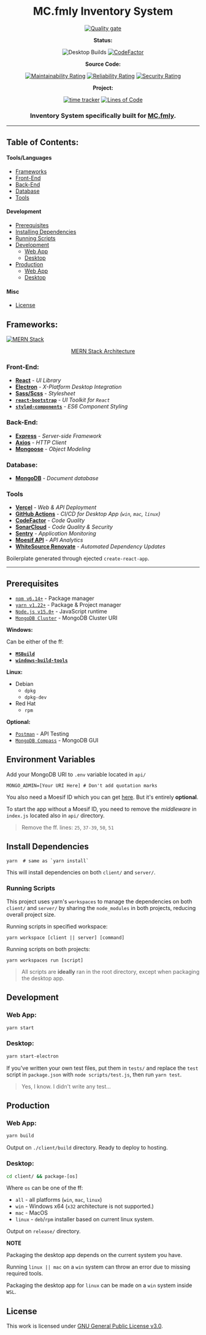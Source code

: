 <div align="center">
  
# MC.fmly Inventory System

[![Quality gate](https://sonarcloud.io/api/project_badges/quality_gate?project=jhdcruz_MC.fmly-System)](https://sonarcloud.io/dashboard?id=jhdcruz_MC.fmly-System)

**Status:**

![Desktop Builds](https://github.com/jhdcruz/MC.fmly-System/workflows/Desktop%20Builds/badge.svg) [![CodeFactor](https://www.codefactor.io/repository/github/jhdcruz/mc.fmly-system/badge?s=12c335ef55a5d9cb0a15c337d17ac27b97e843cd)](https://www.codefactor.io/repository/github/jhdcruz/mc.fmly-system)   

**Source Code:**

[![Maintainability Rating](https://sonarcloud.io/api/project_badges/measure?project=jhdcruz_MC.fmly-System&metric=sqale_rating)](https://sonarcloud.io/dashboard?id=jhdcruz_MC.fmly-System) [![Reliability Rating](https://sonarcloud.io/api/project_badges/measure?project=jhdcruz_MC.fmly-System&metric=reliability_rating)](https://sonarcloud.io/dashboard?id=jhdcruz_MC.fmly-System) [![Security Rating](https://sonarcloud.io/api/project_badges/measure?project=jhdcruz_MC.fmly-System&metric=security_rating)](https://sonarcloud.io/dashboard?id=jhdcruz_MC.fmly-System)

**Project:**

 [![time tracker](https://wakatime.com/badge/github/jhdcruz/MC.fmly-System.svg)](https://wakatime.com/badge/github/jhdcruz/MC.fmly-System) [![Lines of Code](https://sonarcloud.io/api/project_badges/measure?project=jhdcruz_MC.fmly-System&metric=ncloc)](https://sonarcloud.io/dashboard?id=jhdcruz_MC.fmly-System)


### Inventory System specifically built for [MC.fmly](https://www.facebook.com/MC.fmly/).

</div>

---

## Table of Contents:

#### Tools/Languages
- [Frameworks](#frameworks)
- [Front-End](#front-end)
- [Back-End](#back-end)
- [Database](#database)
- [Tools](#tools)

#### Development
- [Prerequisites](#prerequisites)
- [Installing Dependencies](#install-dependencies)
- [Running Scripts](#running-scripts)
- [Development](#development)
    - [Web App](#web-app)
    - [Desktop](#desktop)
- [Production](#production)
    - [Web App](#web-app-1)
    - [Desktop](#desktop-1)
    
#### Misc

- [License](#license)

## Frameworks:

[![MERN Stack](https://webassets.mongodb.com/_com_assets/cms/mern-stack-b9q1kbudz0.png)](https://www.mongodb.com/mern-stack)
<p align="center"><a href="https://www.mongodb.com/mern-stack">MERN Stack Architecture</a></p>

### Front-End:

- [**React**](https://reactjs.org/) - _UI Library_
- [**Electron**](https://electronjs.org) - _X-Platform Desktop Integration_
- [**Sass/Scss**](https://sass-lang.com) - _Stylesheet_
- [**`react-bootstrap`**](https://react-bootstrap.github.io/) - _UI Toolkit for `React`_
- [**`styled-components`**](https://styled-components.com/) - _ES6 Component Styling_

### Back-End:

- [**Express**](https://expressjs.com) - _Server-side Framework_
- [**Axios**](https://github.com/axios/axios) - _HTTP Client_
- [**Mongoose**](https:/mongoosejs.com) - _Object Modeling_

### Database:

- [**MongoDB**](https://mongodb.com) - _Document database_

### Tools

- [**Vercel**](https://vercel.com) - _Web & API Deployment_
- [**GitHub Actions**](https://vercel.com) - _CI/CD for Desktop App (`win`, `mac`, `linux`)_
- [**CodeFactor**](https://codefactor.io) - _Code Quality_
- [**SonarCloud**](https://sonarcloud.io/) - _Code Quality & Security_
- [**Sentry**](https://sentry.io) - _Application Monitoring_
- [**Moesif API**](https://www.moesif.com/) - _API Analytics_
- [**WhiteSource Renovate**](https://renovate.whitesourcesoftware.com/) - _Automated Dependency Updates_

Boilerplate generated through ejected `create-react-app`.

---

## Prerequisites

- [`npm v6.14+`](https://nodejs.org/en/) - Package manager
- [`yarn v1.22+`](https://yarnpkg.com/getting-started/install) - Package & Project manager
- [`Node.js v15.0+`](https://nodejs.org/en/) - JavaScript runtime
- [`MongoDB Cluster`](https://mongodb.com/) - MongoDB Cluster URI

**Windows:**

Can be either of the ff:

- [**`MSBuild`**](https://docs.microsoft.com/en-us/visualstudio/msbuild/msbuild)
- [**`windows-build-tools`**](https://www.npmjs.com/package/windows-build-tools)

**Linux:**

- Debian
   - `dpkg`
   - `dpkg-dev`
- Red Hat
   - `rpm`

**Optional:**

- [`Postman`](https://www.postman.com/) - API Testing
- [`MongoDB Compass`](https://www.mongodb.com/try/download/compass) - MongoDB GUI

## Environment Variables

Add your MongoDB URI to `.env` variable located in `api/`

```
MONGO_ADMIN=[Your URI Here] # Don't add quotation marks
```

You also need a Moesif ID which you can get [here](https://www.moesif.com/wrap?onboard=true). But it's entirely **optional**.

To start the app without a Moesif ID, you need to remove the _middleware_ in `index.js` located also in `api/` directory.

> Remove the ff. lines: `25`, `37-39`, `50`, `51`

## Install Dependencies

```
yarn  # same as `yarn install`
```

This will install dependencies on both `client/` and `server/`.

### Running Scripts

This project uses yarn's `workspaces` to manage the dependencies on both `client/` and `server/` by sharing the `node_modules` in both projects, reducing overall project size.

Running scripts in specified workspace:

```yarn workspace [client || server] [command]```

Running scripts on both projects:

```yarn workspaces run [script]```

> All scripts are **ideally** ran in the root directory,
> except when packaging the desktop app.

## Development

### Web App:

```bash
yarn start
```

### Desktop:

```bash
yarn start-electron
```

If you've written your own test files, put them in `tests/` and replace the `test` script in `package.json` with `node scripts/test.js`, then run `yarn test`.

> Yes, I know. I didn't write any test...

## Production

### Web App:

```bash
yarn build
```

Output on `./client/build` directory. Ready to deploy to hosting.

### Desktop:

```bash
cd client/ && package-[os]
```

Where `os` can be one of the ff:

- `all` - all platforms (`win`, `mac`, `linux`)
- `win` - Windows x64 (`x32` architecture is not supported.)
- `mac` - MacOS
- `linux` - `deb`/`rpm` installer based on current linux system.

Output on `release/` directory.

**NOTE**

Packaging the desktop app depends on the current system you have.

Running `linux || mac` on a `win` system can throw an error due to missing required tools.

Packaging the desktop app for `linux` can be made on a `win` system inside `WSL`.

## License

This work is licensed under [GNU General Public License v3.0](https://opensource.org/licenses/GPL-3.0).

